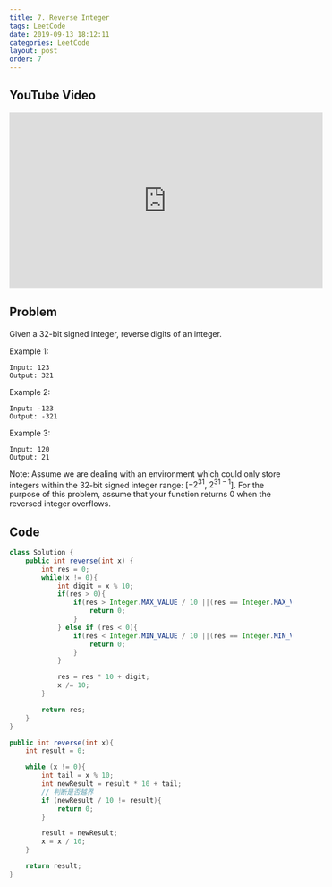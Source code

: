 ```yaml
---
title: 7. Reverse Integer
tags: LeetCode
date: 2019-09-13 18:12:11
categories: LeetCode
layout: post
order: 7
---
```


## YouTube Video

<iframe width="560" height="315" src="https://www.youtube.com/embed/j8z-OK1dI3I" frameborder="0" allow="accelerometer; autoplay; encrypted-media; gyroscope; picture-in-picture" allowfullscreen></iframe>

## Problem

Given a 32-bit signed integer, reverse digits of an integer.

Example 1:

```
Input: 123
Output: 321
```

Example 2:

```
Input: -123
Output: -321
```

Example 3:

```
Input: 120
Output: 21
```

Note:
Assume we are dealing with an environment which could only store integers within the 32-bit signed integer range: [$−2^{31}$, $2^{31 − 1}$]. For the purpose of this problem, assume that your function returns 0 when the reversed integer overflows.

## Code

```java
class Solution {
    public int reverse(int x) {
        int res = 0;
        while(x != 0){
            int digit = x % 10;
            if(res > 0){
                if(res > Integer.MAX_VALUE / 10 ||(res == Integer.MAX_VALUE / 10 && digit > Integer.MAX_VALUE % 10)){
                    return 0;
                }
            } else if (res < 0){
                if(res < Integer.MIN_VALUE / 10 ||(res == Integer.MIN_VALUE / 10 && digit < Integer.MIN_VALUE % 10)){
                    return 0;
                }
            }

            res = res * 10 + digit;
            x /= 10;
        }

        return res;
    }
}
```

```java
public int reverse(int x){
    int result = 0;

    while (x != 0){
        int tail = x % 10;
        int newResult = result * 10 + tail;
        // 判断是否越界
        if (newResult / 10 != result){
            return 0;
        }

        result = newResult;
        x = x / 10;
    }

    return result;
}
```
